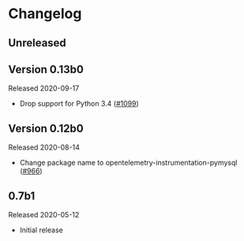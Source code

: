 # Changelog

## Unreleased

## Version 0.13b0

Released 2020-09-17

- Drop support for Python 3.4
  ([#1099](https://github.com/open-telemetry/opentelemetry-python/pull/1099))

## Version 0.12b0

Released 2020-08-14

- Change package name to opentelemetry-instrumentation-pymysql
  ([#966](https://github.com/open-telemetry/opentelemetry-python/pull/966))

## 0.7b1

Released 2020-05-12

- Initial release